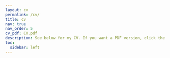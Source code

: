 ```yaml
---
layout: cv
permalink: /cv/
title: cv
nav: true
nav_order: 5
cv_pdf: CV.pdf
description: See below for my CV. If you want a PDF version, click the PDF file to the right of this text.
toc:
  sidebar: left
---
```

